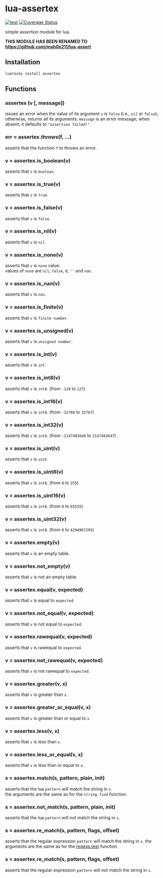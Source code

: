 # lua-assertex

[![test](https://github.com/mah0x211/lua-assertex/actions/workflows/test.yml/badge.svg)](https://github.com/mah0x211/lua-assertex/actions/workflows/test.yml)
[![Coverage Status](https://coveralls.io/repos/github/mah0x211/lua-assertex/badge.svg?branch=master)](https://coveralls.io/github/mah0x211/lua-assertex?branch=master)

simple assertion module for lua.

**THIS MODULE HAS BEEN RENAMED TO https://github.com/mah0x211/lua-assert**

## Installation

```sh
luarocks install assertex
```

## Functions

### assertex (v [, message])

issues an error when the value of its argument `v` is `false` (i.e., `nil` or `false`); otherwise, returns all its arguments. `message` is an error message; when absent, it defaults to `"assertion failed!"`.


### err = assertex.throws(f, ...)

asserts that the function `f` to throws an error.

### v = assertex.is_boolean(v)

asserts that `v` is `boolean`.


### v = assertex.is_true(v)

asserts that `v` is `true`.


### v = assertex.is_false(v)

asserts that `v` is `false`.


### v = assertex.is_nil(v)

asserts that `v` is `nil`.


### v = assertex.is_none(v)

asserts that `v` is `none` value.  
values of `none` are `nil`, `false`, `0`, `''` and `nan`.


### v = assertex.is_nan(v)

asserts that `v` is `nan`.

### v = assertex.is_finite(v)

asserts that `v` is `finite number`.

### v = assertex.is_unsigned(v)

asserts that `v` is `unsigned number`.


### v = assertex.is_int(v)

asserts that `v` is `int`.


### v = assertex.is_int8(v)

asserts that `v` is `int8`. (from `-128` to `127`)


### v = assertex.is_int16(v)

asserts that `v` is `int8`. (from `-32768` to `32767`)


### v = assertex.is_int32(v)

asserts that `v` is `int8`. (from `-2147483648` to `2147483647`)

### v = assertex.is_uint(v)

asserts that `v` is `uint`.


### v = assertex.is_uint8(v)

asserts that `v` is `int8`. (from `0` to `255`)


### v = assertex.is_uint16(v)

asserts that `v` is `int8`. (from `0` to `65535`)


### v = assertex.is_uint32(v)

asserts that `v` is `int8`. (from `0` to `4294967295`)


### v = assertex.empty(v)

asserts that `v` is an empty table.

### v = assertex.not_empty(v)

asserts that `v` is not an empty table.


### v = assertex.equal(v, expected)

asserts that `v` is equal to `expected`.


### v = assertex.not_equal(v, expected)

asserts that `v` is not equal to `expected`.


### v = assertex.rawequal(v, expected)

asserts that `v` is rawequal to `expected`.

### v = assertex.not_rawequal(v, expected)

asserts that `v` is not rawequal to `expected`.


### v = assertex.greater(v, x)

asserts that `v` is greater than `x`.


### v = assertex.greater_or_equal(v, x)

asserts that `v` is greater than or equal to `x`.


### v = assertex.less(v, x)

asserts that `v` is less than `x`.

### v = assertex.less_or_equal(v, x)

asserts that `v` is less than or equal to `x`.


### s = assertex.match(s, pattern, plain, init)

asserts that the lua `pattern` will match the string in `s`.  
the arguments are the same as for the `string.find` function.

### s = assertex.not_match(s, pattern, plain, init)

asserts that the lua `pattern` will not match the string in `s`.  


### s = assertex.re_match(s, pattern, flags, offset)

asserts that the regular expression `pattern` will match the string in `s`.
the arguments are the same as for the [regexp.test](https://github.com/mah0x211/lua-regex#ok-err--regextest-sbj-pattern--flgs--offset-) function.

### s = assertex.re_match(s, pattern, flags, offset)

asserts that the regular expression `pattern` will not match the string in `s`.
